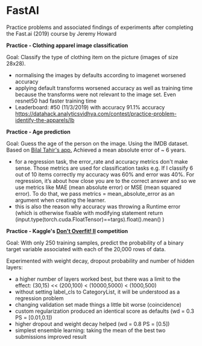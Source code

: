 # FastAI
Practice problems and associated findings of experiments after completing the Fast.ai (2019) course by Jeremy Howard

<b>Practice - Clothing apparel image classification </b>

Goal: Classify the type of clothing item on the picture (images of size 28x28).

- normalising the images by defaults according to imagenet worsened accuracy
- applying default transforms worsened accuracy as well as training time because the transforms were not relevant to the image set. Even resnet50 had faster training time
- Leaderboard: #50 (11/3/2019) with accuracy 91.1% accuracy https://datahack.analyticsvidhya.com/contest/practice-problem-identify-the-apparels/lb

<b>Practice - Age prediction</b>

Goal: Guess the age of the person on the image. Using the IMDB dataset. Based on [Bilal Tahir's app.](https://medium.com/@btahir/a-quick-guide-to-using-regression-with-image-data-in-fastai-117304c0af90) Achieved a mean absolute error of ~ 6 years.

- for a regression task, the error_rate and accuracy metrics don't make sense. Those metrics are used for classification tasks e.g. If I classify 6 out of 10 items correctly my accuracy was 60% and error was 40%. For regression, it’s about how close you are to the correct answer and so we use metrics like MAE (mean absolute error) or MSE (mean squared error). To do that, we pass metrics = mean_absolute_error as an argument when creating the learner.
- this is also the reason why accuracy was throwing a Runtime error (which is otherwise fixable with modifying statement return (input.type(torch.cuda.FloatTensor)==targs).float().mean() )

<b>Practice - Kaggle's [Don't Overfit! II](https://www.kaggle.com/c/dont-overfit-ii/) competition</b>

Goal: With only 250 training samples, predict the probability of a binary target variable associated with each of the 20,000 rows of data.

Experimented with weight decay, dropout probability and number of hidden layers:
- a higher number of layers worked best, but there was a limit to the effect: (30,15) << (200,100) < (10000,5000) < (1000,500)
- without setting label_cls to CategoryList, it will be understood as a regression problem
- changing validation set made things a little bit worse (coincidence)
- custom regularization produced an identical score as defaults (wd = 0.3 PS = [0.01,0.1])
- higher dropout and weight decay helped (wd = 0.8 PS = [0.5])
- simplest ensemble learning: taking the mean of the best two submissions improved result
